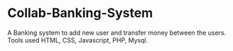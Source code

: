 # Collab-Banking-System
A Banking system to add new user and transfer money between the users. Tools used HTML, CSS, Javascript, PHP, Mysql.
